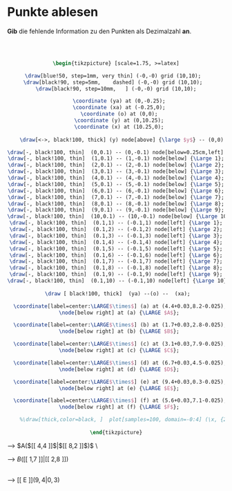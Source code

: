 <!--
version:  0.0.1

language: de

@style
input {
    text-align: center;
}

.flex-container {
    display: flex;
    flex-wrap: wrap;
    align-items: stretch;
    gap: 20px;
}

.flex-child {
    flex: 1;
    min-width: 350px;
    margin-right: 20px;
}

@media (max-width: 400px) {
    .flex-child {
        flex: 100%;
        margin-right: 0;
    }
}
@end

formula: \carry   \textcolor{red}{\scriptsize #1}
formula: \digit   \rlap{\carry{#1}}\phantom{#2}#2
formula: \permil  \text{‰}

import: https://raw.githubusercontent.com/LiaTemplates/Tikz-Jax/main/README.md

script: https://cdn.jsdelivr.net/gh/LiaTemplates/Tikz-Jax@main/dist/index.js


tags: Koordinatensystem, Stelle, Punkt, Dezimalzahlen, leicht, niedrig, Angeben

comment: Stellen und Punkte aus dem Koordinatensystem auslesen mit Dezimalzahlen.

author: Martin Lommatzsch

-->




# Punkte ablesen


**Gib** die fehlende Information zu den Punkten als Dezimalzahl **an**.

<br>

<center>

```latex  @tikz

\begin{tikzpicture} [scale=1.75, >=latex]

\draw[blue!50, step=1mm, very thin] (-0,-0) grid (10,10);  
\draw[black!90, step=5mm,    dashed] (-0,-0) grid (10,10);  
\draw[black!90, step=10mm,   ] (-0,-0) grid (10,10);

  \coordinate (ya) at (0,-0.25);
  \coordinate (xa) at (-0.25,0);
  \coordinate (o) at (0,0);
  \coordinate (y) at (0,10.25);
  \coordinate (x) at (10.25,0);
  
    \draw[<->, black!100, thick] (y) node[above] {\large $y$} -- (0,0) --  (x) node[right]   {\large $x$};

\draw[-, black!100, thin]  (0,0.1) -- (0,-0.1) node[below=0.25cm,left] {\Large 0};
\draw[-, black!100, thin]  (1,0.1) -- (1,-0.1) node[below] {\Large 1};
\draw[-, black!100, thin]  (2,0.1) -- (2,-0.1) node[below] {\Large 2};
\draw[-, black!100, thin]  (3,0.1) -- (3,-0.1) node[below] {\Large 3};
\draw[-, black!100, thin]  (4,0.1) -- (4,-0.1) node[below] {\Large 4};
\draw[-, black!100, thin]  (5,0.1) -- (5,-0.1) node[below] {\Large 5};
\draw[-, black!100, thin]  (6,0.1) -- (6,-0.1) node[below] {\Large 6};
\draw[-, black!100, thin]  (7,0.1) -- (7,-0.1) node[below] {\Large 7};
\draw[-, black!100, thin]  (8,0.1) -- (8,-0.1) node[below] {\Large 8};
\draw[-, black!100, thin]  (9,0.1) -- (9,-0.1) node[below] {\Large 9};
\draw[-, black!100, thin]  (10,0.1) -- (10,-0.1) node[below] {\Large 10};
\draw[-, black!100, thin]  (0.1,1) -- (-0.1,1) node[left] {\Large 1};
\draw[-, black!100, thin]  (0.1,2) -- (-0.1,2) node[left] {\Large 2};
\draw[-, black!100, thin]  (0.1,3) -- (-0.1,3) node[left] {\Large 3};
\draw[-, black!100, thin]  (0.1,4) -- (-0.1,4) node[left] {\Large 4};
\draw[-, black!100, thin]  (0.1,5) -- (-0.1,5) node[left] {\Large 5};
\draw[-, black!100, thin]  (0.1,6) -- (-0.1,6) node[left] {\Large 6};
\draw[-, black!100, thin]  (0.1,7) -- (-0.1,7) node[left] {\Large 7};
\draw[-, black!100, thin]  (0.1,8) -- (-0.1,8) node[left] {\Large 8};
\draw[-, black!100, thin]  (0.1,9) -- (-0.1,9) node[left] {\Large 9};
\draw[-, black!100, thin]  (0.1,10) -- (-0.1,10) node[left] {\Large 10};
 
 \draw [ black!100, thick]  (ya) --(o) --  (xa);

  \coordinate[label=center:\LARGE$\times$] (a) at (4.4+0.03,8.2-0.025);
  \node[below right] at (a) {\LARGE $A$};

  \coordinate[label=center:\LARGE$\times$] (b) at (1.7+0.03,2.8-0.025);
  \node[below right] at (b) {\LARGE $B$};

  \coordinate[label=center:\LARGE$\times$] (c) at (3.1+0.03,7.9-0.025);
  \node[below right] at (c) {\LARGE $C$};

  \coordinate[label=center:\LARGE$\times$] (d) at (6.7+0.03,4.5-0.025);
  \node[below right] at (d) {\LARGE $D$};

  \coordinate[label=center:\LARGE$\times$] (e) at (9.4+0.03,0.3-0.025);
  \node[below right] at (e) {\LARGE $E$};

  \coordinate[label=center:\LARGE$\times$] (f) at (5.6+0.03,7.1-0.025);
  \node[below right] at (f) {\LARGE $F$};

	%\draw[thick,color=black, ]  plot[samples=100, domain=-0:4] (\x, {2*\x } ) node[right] {\large $f$};  
  
\end{tikzpicture}

```
</center>

<section class="flex-container">

<div class="flex-child">
--> $A($[[  4,4  ]]$|$[[  8,2  ]]$)$ \
<br>
</div>

<div class="flex-child">

--> $B($[[  1,7  ]]$|$[[  2,8  ]]$)$ \
<br>
</div>

<div class="flex-child">

--> [[  E  ]]$( 9,4 | 0,3 )$ \
<br>

</div>

</section>

<br>
<br>
<br>
<br>
<br>